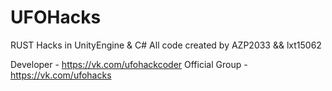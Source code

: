 # UFOHacks
RUST Hacks in UnityEngine &amp; C#
All code created by AZP2033 && lxt15062

Developer - https://vk.com/ufohackcoder
Official Group - https://vk.com/ufohacks
